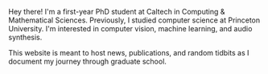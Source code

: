 Hey there! I'm a first-year PhD student at Caltech in Computing & Mathematical Sciences. Previously, I studied computer science at Princeton University. I'm interested in computer vision, machine learning, and audio synthesis.

This website is meant to host news, publications, and random tidbits as I document my journey through graduate school.
